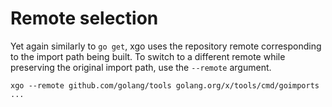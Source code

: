 # Remote selection

Yet again similarly to `go get`, xgo uses the repository remote corresponding to
the import path being built. To switch to a different remote while preserving the
original import path, use the `--remote` argument.

```shell
xgo --remote github.com/golang/tools golang.org/x/tools/cmd/goimports
...
```
